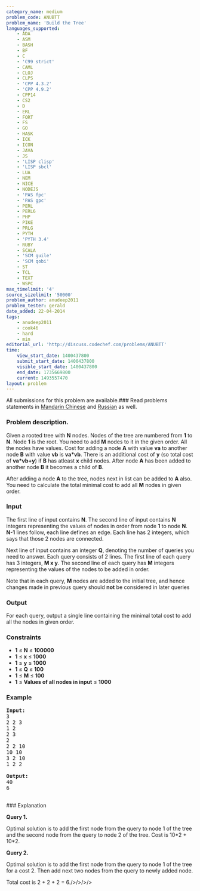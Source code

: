 ```yaml
---
category_name: medium
problem_code: ANUBTT
problem_name: 'Build the Tree'
languages_supported:
    - ADA
    - ASM
    - BASH
    - BF
    - C
    - 'C99 strict'
    - CAML
    - CLOJ
    - CLPS
    - 'CPP 4.3.2'
    - 'CPP 4.9.2'
    - CPP14
    - CS2
    - D
    - ERL
    - FORT
    - FS
    - GO
    - HASK
    - ICK
    - ICON
    - JAVA
    - JS
    - 'LISP clisp'
    - 'LISP sbcl'
    - LUA
    - NEM
    - NICE
    - NODEJS
    - 'PAS fpc'
    - 'PAS gpc'
    - PERL
    - PERL6
    - PHP
    - PIKE
    - PRLG
    - PYTH
    - 'PYTH 3.4'
    - RUBY
    - SCALA
    - 'SCM guile'
    - 'SCM qobi'
    - ST
    - TCL
    - TEXT
    - WSPC
max_timelimit: '4'
source_sizelimit: '50000'
problem_author: anudeep2011
problem_tester: gerald
date_added: 22-04-2014
tags:
    - anudeep2011
    - cook46
    - hard
    - min
editorial_url: 'http://discuss.codechef.com/problems/ANUBTT'
time:
    view_start_date: 1400437800
    submit_start_date: 1400437800
    visible_start_date: 1400437800
    end_date: 1735669800
    current: 1493557470
layout: problem
---
```

All submissions for this problem are available.###  Read problems statements in [Mandarin Chinese](http://www.codechef.com/download/translated/COOK46/mandarin/ANUBTT.pdf) and [Russian](http://www.codechef.com/download/translated/COOK46/russian/ANUBTT.pdf) as well.

### Problem description.

Given a rooted tree with **N** nodes. Nodes of the tree are numbered from **1** to **N**. Node **1** is the root. You need to add **M** nodes to it in the given order. All the nodes have values. Cost for adding a node **A** with value **va** to another node **B** with value **vb** is **va\*vb**. There is an additional cost of **y** (so total cost of **va\*vb+y**) if **B** has atleast **x** child nodes. After node **A** has been added to another node **B** it becomes a child of **B**.

After adding a node **A** to the tree, nodes next in list can be added to **A** also. You need to calculate the total minimal cost to add all **M** nodes in given order.

### Input

The first line of input contains **N**. The second line of input contains **N** integers representing the values of nodes in order from node **1** to node **N**. **N-1** lines follow, each line defines an edge. Each line has 2 integers, which says that those 2 nodes are connected.

Next line of input contains an integer **Q**, denoting the number of queries you need to answer. Each query consists of 2 lines. The first line of each query has 3 integers, **M x y**. The second line of each query has **M** integers representing the values of the nodes to be added in order.

Note that in each query, **M** nodes are added to the initial tree, and hence changes made in previous query should **not** be considered in later queries

### Output

For each query, output a single line containing the minimal total cost to add all the nodes in given order.

### Constraints

- **1** ≤ **N** ≤ **100000**
- **1** ≤ **x** ≤ **1000**
- **1** ≤ **y** ≤ **1000**
- **1** ≤ **Q** ≤ **100**
- **1** ≤ **M** ≤ **100**
- **1** ≤ **Values of all nodes in input** ≤ **1000**

### Example

<pre><b>Input:</b>
3
2 2 3
1 2
2 3
2
2 2 10
10 10
3 2 10
1 2 2

<b>Output:</b>
40
6

</pre>### Explanation
**Query 1.**

Optimal solution is to add the first node from the query to node 1 of the tree and the second node from the query to node 2 of the tree. Cost is 10\*2 + 10\*2.

**Query 2.**

Optimal solution is to add the first node from the query to node 1 of the tree for a cost 2. Then add next two nodes from the query to newly added node.

Total cost is 2 + 2 + 2 = 6./>/>/>/>
